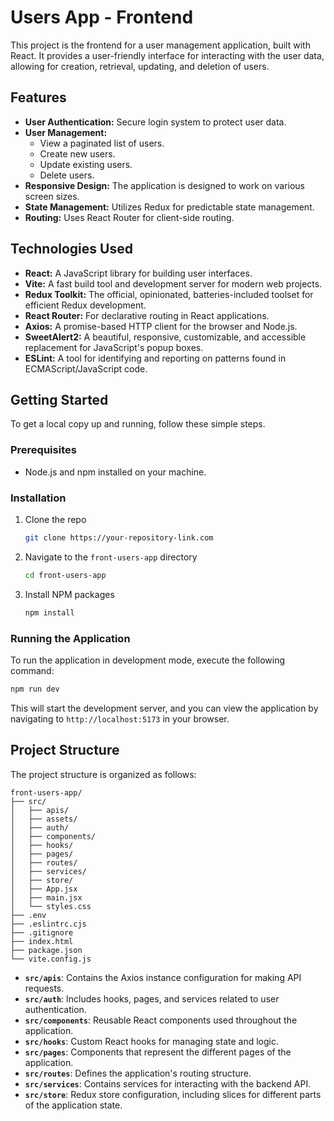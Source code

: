 # Users App - Frontend

This project is the frontend for a user management application, built with React. It provides a user-friendly interface for interacting with the user data, allowing for creation, retrieval, updating, and deletion of users.

## Features

*   **User Authentication:** Secure login system to protect user data.
*   **User Management:**
    *   View a paginated list of users.
    *   Create new users.
    *   Update existing users.
    *   Delete users.
*   **Responsive Design:** The application is designed to work on various screen sizes.
*   **State Management:** Utilizes Redux for predictable state management.
*   **Routing:** Uses React Router for client-side routing.

## Technologies Used

*   **React:** A JavaScript library for building user interfaces.
*   **Vite:** A fast build tool and development server for modern web projects.
*   **Redux Toolkit:** The official, opinionated, batteries-included toolset for efficient Redux development.
*   **React Router:** For declarative routing in React applications.
*   **Axios:** A promise-based HTTP client for the browser and Node.js.
*   **SweetAlert2:** A beautiful, responsive, customizable, and accessible replacement for JavaScript's popup boxes.
*   **ESLint:** A tool for identifying and reporting on patterns found in ECMAScript/JavaScript code.

## Getting Started

To get a local copy up and running, follow these simple steps.

### Prerequisites

*   Node.js and npm installed on your machine.

### Installation

1.  Clone the repo
    ```sh
    git clone https://your-repository-link.com
    ```
2.  Navigate to the `front-users-app` directory
    ```sh
    cd front-users-app
    ```
3.  Install NPM packages
    ```sh
    npm install
    ```

### Running the Application

To run the application in development mode, execute the following command:

```sh
npm run dev
```

This will start the development server, and you can view the application by navigating to `http://localhost:5173` in your browser.

## Project Structure

The project structure is organized as follows:

```
front-users-app/
├── src/
│   ├── apis/
│   ├── assets/
│   ├── auth/
│   ├── components/
│   ├── hooks/
│   ├── pages/
│   ├── routes/
│   ├── services/
│   ├── store/
│   ├── App.jsx
│   ├── main.jsx
│   └── styles.css
├── .env
├── .eslintrc.cjs
├── .gitignore
├── index.html
├── package.json
└── vite.config.js
```

*   **`src/apis`**: Contains the Axios instance configuration for making API requests.
*   **`src/auth`**: Includes hooks, pages, and services related to user authentication.
*   **`src/components`**: Reusable React components used throughout the application.
*   **`src/hooks`**: Custom React hooks for managing state and logic.
*   **`src/pages`**: Components that represent the different pages of the application.
*   **`src/routes`**: Defines the application's routing structure.
*   **`src/services`**: Contains services for interacting with the backend API.
*   **`src/store`**: Redux store configuration, including slices for different parts of the application state.